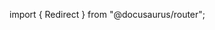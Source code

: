 import { Redirect } from "@docusaurus/router";

<Redirect to="/2.0/docs/pipelines/concepts/cicd-for-infrastructure" />
